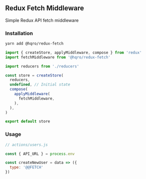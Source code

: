 ## Redux Fetch Middleware

Simple Redux API fetch middleware

### Installation

```bash
yarn add @hqro/redux-fetch
```

```js
import { createStore, applyMiddleware, compose } from 'redux'
import fetchMiddleware from '@hqro/redux-fetch'

import reducers from './reducers'

const store = createStore(
  reducers,
  undefined, // Initial state
  compose(
    applyMiddleware(
      fetchMiddleware,
    ),
  ),
)

export default store
```

### Usage

```js
// actions/users.js

const { API_URL } = process.env

const createNewUser = data => ({
  type: '@@FETCH'
})
```
